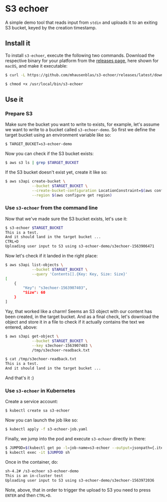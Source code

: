 # S3 echoer

A simple demo tool that reads input from `stdin` and uploads it to an
exiting S3 bucket, keyed by the creation timestamp.

## Install it

To install `s3-echoer`, execute the following two commands. Download the 
respective binary for your platform from the [releases page](https://github.com/mhausenblas/s3-echoer/releases), here shown for `macOS`, and make it executable:

```sh
$ curl -L https://github.com/mhausenblas/s3-echoer/releases/latest/download/s3-echoer-macos -o /usr/local/bin/s3-echoer

$ chmod +x /usr/local/bin/s3-echoer
```

## Use it

### Prepare S3

Make sure the bucket you want to write to exists, for example, let's assume we 
want to write to a bucket called `s3-echoer-demo`. So first we define the target 
bucket using an environment variable like so:

```sh
$ TARGET_BUCKET=s3-echoer-demo
```

Now you can check if the S3 bucket exists:

```sh
$ aws s3 ls | grep $TARGET_BUCKET
```

If the S3 bucket doesn't exist yet, create it like so:

```sh
$ aws s3api create-bucket \
            --bucket $TARGET_BUCKET \
            --create-bucket-configuration LocationConstraint=$(aws configure get region) \
            --region $(aws configure get region)
```

### Use `s3-echoer` from the command line

Now that we've made sure the S3 bucket exists, let's use it:

```sh
$ s3-echoer $TARGET_BUCKET
This is a test. 
And it should land in the target bucket ...
CTRL+D
Uploading user input to S3 using s3-echoer-demo/s3echoer-1563906471
```

Now let's check if it landed in the right place:

```sh
$ aws s3api list-objects \
            --bucket $TARGET_BUCKET \
            --query 'Contents[].{Key: Key, Size: Size}'
[
    {
        "Key": "s3echoer-1563907403",
        "Size": 60
    }
]
```

Yay, that worked like a charm! Seems an S3 object with our content has been 
created, in the target bucket. And as a final check, let's download the object
and store it in a file to check if it actually contains the text we entered, above:

```sh
$ aws s3api get-object \
            --bucket $TARGET_BUCKET \
            --key s3echoer-1563907403 \
            /tmp/s3echoer-readback.txt

$ cat /tmp/s3echoer-readback.txt
This is a test.
And it should land in the target bucket ...

```

And that's it :)

### Use `s3-echoer` in Kubernetes

Create a service account:

```sh
$ kubectl create sa s3-echoer
```

Now you can launch the job like so:

```sh
$ kubectl apply -f s3-echoer-job.yaml
```

Finally, we jump into the pod and execute `s3-echoer` directly in there:

```sh
$ JUMPOD=$(kubectl get po -l=job-name=s3-echoer --output=jsonpath={.items[*].metadata.name})
$ kubectl exec -it $JUMPOD sh
```

Once in the container, do:

```sh
sh-4.2# /s3-echoer s3-echoer-demo
This is an in-cluster test
Uploading user input to S3 using s3-echoer-demo/s3echoer-1563972036
```

Note, above, that in order to trigger the upload to S3 you need to press `ENTER` and then `CTRL+D`.